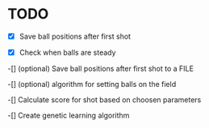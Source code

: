 # TODO

-[x] Save ball positions after first shot

-[x] Check when balls are steady

-[] (optional) Save ball positions after first shot to a FILE

-[] (optional) algorithm for setting balls on the field

-[] Calculate score for shot based on choosen parameters

-[] Create genetic learning algorithm
